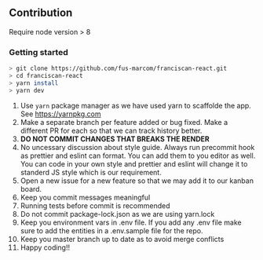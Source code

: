 ## Contribution

Require node version > 8

### Getting started

```sh
> git clone https://github.com/fus-marcom/franciscan-react.git
> cd franciscan-react
> yarn install
> yarn dev
```

1. Use `yarn` package manager as we have used yarn to scaffolde the app. See https://yarnpkg.com
2. Make a separate branch per feature added or bug fixed. Make a different PR for each so that we can track history better.
3. **DO NOT COMMIT CHANGES THAT BREAKS THE RENDER**
4. No uncessary discussion about style guide. Always run precommit hook as prettier and eslint can format. You can add them to you editor as well. You can code in your own style and prettier and eslint will change it to standerd JS style which is our requirement. 
5. Open a new issue for a new feature so that we may add it to our kanban board.
6. Keep you commit messages meaningful
7. Running tests before commit is recommended
8. Do not commit package-lock.json as we are using yarn.lock
9. Keep you environment vars in .env file. If you add any .env file make sure to add the entities in a .env.sample file for the repo.
10. Keep  you master branch up to date as to avoid merge conflicts
11. Happy coding!!
